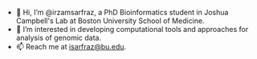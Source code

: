 - 👋 Hi, I’m @irzamsarfraz, a PhD Bioinformatics student in Joshua Campbell's Lab at Boston University School of Medicine. 
- 👀 I’m interested in developing computational tools and approaches for analysis of genomic data.
- 📫 Reach me at isarfraz@bu.edu.

<!---
irzamsarfraz/irzamsarfraz is a ✨ special ✨ repository because its `README.md` (this file) appears on your GitHub profile.
You can click the Preview link to take a look at your changes.
--->
